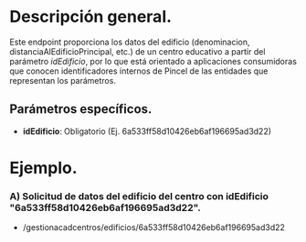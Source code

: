 # Descripción general.

Este endpoint proporciona los datos del edificio (denominacion, distanciaAlEdificioPrincipal, etc.) de un centro educativo a partir del parámetro *idEdificio*, por lo que está orientado a aplicaciones consumidoras que conocen identificadores internos de Pincel de las entidades que representan los parámetros.

## Parámetros específicos.

* **idEdificio**: Obligatorio (Ej. 6a533ff58d10426eb6af196695ad3d22)

# Ejemplo.
### A) Solicitud de datos del edificio del centro con idEdificio "6a533ff58d10426eb6af196695ad3d22".
* /gestionacadcentros/edificios/6a533ff58d10426eb6af196695ad3d22

